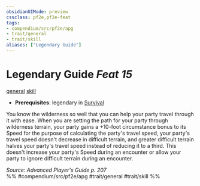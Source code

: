 ```yaml
---
obsidianUIMode: preview
cssclass: pf2e,pf2e-feat
tags:
- compendium/src/pf2e/apg
- trait/general
- trait/skill
aliases: ["Legendary Guide"]
---
```

# Legendary Guide  *Feat 15*  
[general](../../Rules/traits/general.md)  [skill](../../Rules/traits/skill.md)  

- **Prerequisites**: legendary in [Survival](../skills.md#Survival)

You know the wilderness so well that you can help your party travel through it with ease. When you are setting the path for your party through wilderness terrain, your party gains a +10-foot circumstance bonus to its Speed for the purpose of calculating the party's travel speed, your party's travel speed doesn't decrease in difficult terrain, and greater difficult terrain halves your party's travel speed instead of reducing it to a third. This doesn't increase your party's Speed during an encounter or allow your party to ignore difficult terrain during an encounter.

*Source: Advanced Player's Guide p. 207*  
%% #compendium/src/pf2e/apg #trait/general #trait/skill %%